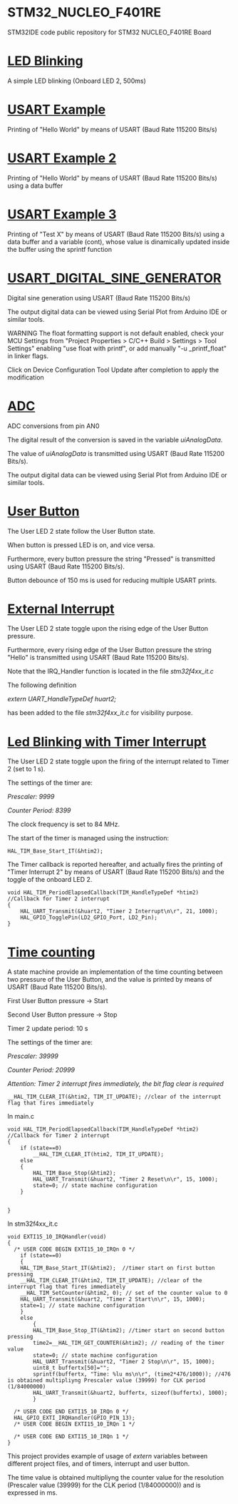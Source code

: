 # STM32_NUCLEO_F401RE
STM32IDE code public repository for STM32 NUCLEO_F401RE Board

# [LED Blinking](https://github.com/maxomous80/STM32_NUCLEO_F401RE/tree/master/LED%20Blinking)

A simple LED blinking (Onboard LED 2, 500ms)

# [USART Example](https://github.com/maxomous80/STM32_NUCLEO_F401RE/tree/master/USART%20Example)

Printing of "Hello World" by means of USART (Baud Rate 115200 Bits/s)

# [USART Example 2](https://github.com/maxomous80/STM32_NUCLEO_F401RE/tree/master/USART%20Example%202)
Printing of "Hello World" by means of USART (Baud Rate 115200 Bits/s) using a data buffer

# [USART Example 3](https://github.com/maxomous80/STM32_NUCLEO_F401RE/tree/master/USART%20Example%203)
Printing of "Test X" by means of USART (Baud Rate 115200 Bits/s) using a data buffer and a variable (cont), whose value is dinamically updated inside the buffer using the sprintf function

# [USART_DIGITAL_SINE_GENERATOR](https://github.com/maxomous80/STM32_NUCLEO_F401RE/tree/master/USART_DIGITAL_SINE_GENERATOR)
Digital sine generation using USART (Baud Rate 115200 Bits/s)

 The output digital data can be viewed using Serial Plot from Arduino IDE or similar tools.

WARNING
The float formatting support is not default enabled, check your MCU Settings from "Project Properties >  C/C++ Build > Settings > Tool Settings" enabling "use float with printf", or add manually "-u _printf_float" in linker flags.

 Click on Device Configuration Tool Update after completion to apply the modification 

# [ADC](https://github.com/maxomous80/STM32_NUCLEO_F401RE/tree/master/ADC%20Example)

 ADC conversions from pin AN0

 The digital result of the conversion is saved in the variable *uiAnalogData*.

 The value of *uiAnalogData* is transmitted using USART (Baud Rate 115200 Bits/s).

 The output digital data can be viewed using Serial Plot from Arduino IDE or similar tools.

# [User Button](https://github.com/maxomous80/STM32_NUCLEO_F401RE/tree/master/User%20Button)

The User LED 2 state follow the User Button state.

When button is pressed LED is on, and vice versa.

Furthermore, every button pressure the string "Pressed" is transmitted using USART (Baud Rate 115200 Bits/s).

Button debounce of 150 ms is used for reducing multiple USART prints.

# [External Interrupt](https://github.com/maxomous80/STM32_NUCLEO_F401RE/tree/master/External%20Interrupt)

The User LED 2 state toggle upon the rising edge of the User Button pressure.

Furthermore, every rising edge of the User Button pressure the string "Hello" is transmitted using USART (Baud Rate 115200 Bits/s).

Note that the IRQ_Handler function is located in the file *stm32f4xx_it.c*

The following definition

*extern UART_HandleTypeDef huart2;*

has been added to the file *stm32f4xx_it.c* for visibility purpose.

# [Led Blinking with Timer Interrupt](https://github.com/maxomous80/STM32_NUCLEO_F401RE/tree/master/Led%20Blink%20with%20Timer%20Interrupt)

The User LED 2 state toggle upon the firing of the interrupt related to Timer 2 (set to 1 s).

The settings of the timer are:

*Prescaler: 9999*

*Counter Period: 8399*

The clock frequency is set to 84 MHz.

The start of the timer is managed using the instruction:

`HAL_TIM_Base_Start_IT(&htim2);`

The Timer callback is reported hereafter, and actually fires the printing of "Timer Interrupt 2" by means of USART (Baud Rate 115200 Bits/s) and the toggle of the onboard LED 2.
```
void HAL_TIM_PeriodElapsedCallback(TIM_HandleTypeDef *htim2) //Callback for Timer 2 interrupt
{
	HAL_UART_Transmit(&huart2, "Timer 2 Interrupt\n\r", 21, 1000);
	HAL_GPIO_TogglePin(LD2_GPIO_Port, LD2_Pin);
}
```
# [Time counting](https://github.com/maxomous80/STM32_NUCLEO_F401RE/tree/master/Time%Counting)

A state machine provide an implementation of the time counting between two pressure of the User Button, and the value is printed by means of USART (Baud Rate 115200 Bits/s).

First User Button pressure -> Start

Second User Button pressure -> Stop

Timer 2 update period: 10 s

The settings of the timer are:

*Prescaler: 39999*

*Counter Period: 20999*


*Attention: Timer 2 interrupt fires immediately, the bit flag clear is required*

`__HAL_TIM_CLEAR_IT(&htim2, TIM_IT_UPDATE); //clear of the interrupt flag that fires immediately`



In main.c

```
void HAL_TIM_PeriodElapsedCallback(TIM_HandleTypeDef *htim2) //Callback for Timer 2 interrupt
{
	if (state==0)
		__HAL_TIM_CLEAR_IT(htim2, TIM_IT_UPDATE);
	else
	{
		HAL_TIM_Base_Stop(&htim2);
		HAL_UART_Transmit(&huart2, "Timer 2 Reset\n\r", 15, 1000);
		state=0; // state machine configuration
	}


}
```

In stm32f4xx_it.c
```
void EXTI15_10_IRQHandler(void)
{
  /* USER CODE BEGIN EXTI15_10_IRQn 0 */
	if (state==0)
	{
	HAL_TIM_Base_Start_IT(&htim2);	//timer start on first button pressing
	__HAL_TIM_CLEAR_IT(&htim2, TIM_IT_UPDATE); //clear of the interrupt flag that fires immediately
	__HAL_TIM_SetCounter(&htim2, 0); // set of the counter value to 0
	HAL_UART_Transmit(&huart2, "Timer 2 Start\n\r", 15, 1000);
	state=1; // state machine configuration
	}
	else
		{
		HAL_TIM_Base_Stop_IT(&htim2); //timer start on second button pressing
		time2=__HAL_TIM_GET_COUNTER(&htim2); // reading of the timer value
		state=0; // state machine configuration
		HAL_UART_Transmit(&huart2, "Timer 2 Stop\n\r", 15, 1000);
		uint8_t buffertx[50]="";
		sprintf(buffertx, "Time: %lu ms\n\r", (time2*476/1000)); //476 is obtained multipliyng Prescaler value (39999) for CLK period (1/84000000)
		HAL_UART_Transmit(&huart2, buffertx, sizeof(buffertx), 1000);
		}

  /* USER CODE END EXTI15_10_IRQn 0 */
  HAL_GPIO_EXTI_IRQHandler(GPIO_PIN_13);
  /* USER CODE BEGIN EXTI15_10_IRQn 1 */

  /* USER CODE END EXTI15_10_IRQn 1 */
}
```

This project provides example of usage of *extern* variables between different project files, and of timers, interrupt and user button.

The time value is obtained multipliyng the counter value for the resolution (Prescaler value (39999) for the CLK period (1/84000000)) and is expressed in ms.